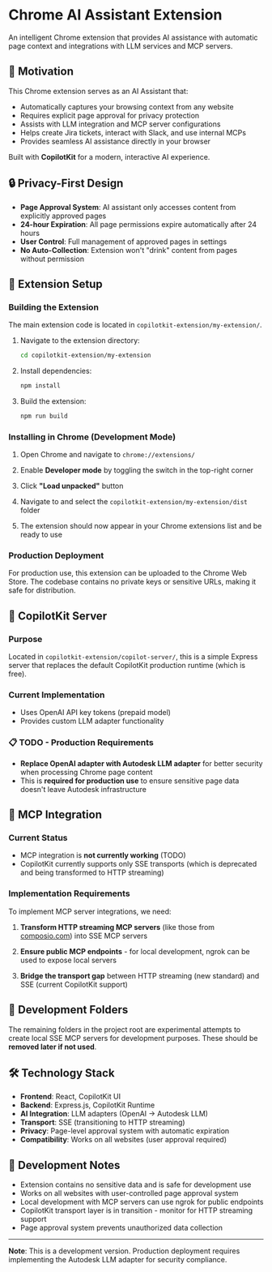 # Chrome AI Assistant Extension

An intelligent Chrome extension that provides AI assistance with automatic page context and integrations with LLM services and MCP servers.

## 🎯 Motivation

This Chrome extension serves as an AI Assistant that:
- Automatically captures your browsing context from any website
- Requires explicit page approval for privacy protection
- Assists with LLM integration and MCP server configurations
- Helps create Jira tickets, interact with Slack, and use internal MCPs
- Provides seamless AI assistance directly in your browser

Built with **CopilotKit** for a modern, interactive AI experience.

## 🔒 Privacy-First Design

- **Page Approval System**: AI assistant only accesses content from explicitly approved pages
- **24-hour Expiration**: All page permissions expire automatically after 24 hours
- **User Control**: Full management of approved pages in settings
- **No Auto-Collection**: Extension won't "drink" content from pages without permission

## 🚀 Extension Setup

### Building the Extension

The main extension code is located in `copilotkit-extension/my-extension/`.

1. Navigate to the extension directory:
   ```bash
   cd copilotkit-extension/my-extension
   ```

2. Install dependencies:
   ```bash
   npm install
   ```

3. Build the extension:
   ```bash
   npm run build
   ```

### Installing in Chrome (Development Mode)

1. Open Chrome and navigate to `chrome://extensions/`

2. Enable **Developer mode** by toggling the switch in the top-right corner

3. Click **"Load unpacked"** button

4. Navigate to and select the `copilotkit-extension/my-extension/dist` folder

5. The extension should now appear in your Chrome extensions list and be ready to use

### Production Deployment

For production use, this extension can be uploaded to the Chrome Web Store. The codebase contains no private keys or sensitive URLs, making it safe for distribution.

## 🔧 CopilotKit Server

### Purpose
Located in `copilotkit-extension/copilot-server/`, this is a simple Express server that replaces the default CopilotKit production runtime (which is free).

### Current Implementation
- Uses OpenAI API key tokens (prepaid model)
- Provides custom LLM adapter functionality

### 📋 TODO - Production Requirements
- **Replace OpenAI adapter with Autodesk LLM adapter** for better security when processing Chrome page content
- This is **required for production use** to ensure sensitive page data doesn't leave Autodesk infrastructure

## 🔌 MCP Integration

### Current Status
- MCP integration is **not currently working** (TODO)
- CopilotKit currently supports only SSE transports (which is deprecated and being transformed to HTTP streaming)

### Implementation Requirements

To implement MCP server integrations, we need:

1. **Transform HTTP streaming MCP servers** (like those from [composio.com](https://composio.com)) into SSE MCP servers

2. **Ensure public MCP endpoints** - for local development, ngrok can be used to expose local servers

3. **Bridge the transport gap** between HTTP streaming (new standard) and SSE (current CopilotKit support)

## 📁 Development Folders

The remaining folders in the project root are experimental attempts to create local SSE MCP servers for development purposes. These should be **removed later if not used**.

## 🛠️ Technology Stack

- **Frontend**: React, CopilotKit UI
- **Backend**: Express.js, CopilotKit Runtime
- **AI Integration**: LLM adapters (OpenAI → Autodesk LLM)
- **Transport**: SSE (transitioning to HTTP streaming)
- **Privacy**: Page-level approval system with automatic expiration
- **Compatibility**: Works on all websites (user approval required)

## 📝 Development Notes

- Extension contains no sensitive data and is safe for development use
- Works on all websites with user-controlled page approval system
- Local development with MCP servers can use ngrok for public endpoints
- CopilotKit transport layer is in transition - monitor for HTTP streaming support
- Page approval system prevents unauthorized data collection

---

**Note**: This is a development version. Production deployment requires implementing the Autodesk LLM adapter for security compliance. 